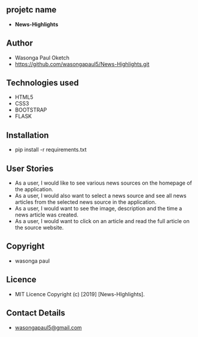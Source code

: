 ## projetc name
- **News-Highlights**

## Author 
- Wasonga Paul Oketch
- https://github.com/wasongapaul5/News-Highlights.git

## Technologies used
- HTML5
- CSS3
- BOOTSTRAP
- FLASK

## Installation
- pip install -r requirements.txt

## User Stories
- As a user, I would like to see various news sources on the homepage of the application.
- As a user, I would also want to select a news source and see all news articles from the selected news source in the application.
- As a user, I would want to see the image, description and the time a news article was created.
- As a user, I would want to click on an article and read the full article on the source website.
 ## Copyright 
- wasonga paul

##  Licence
- MIT Licence
Copyright (c) [2019] [News-HIghlights].

## Contact Details
- wasongapaul5@gmail.com

